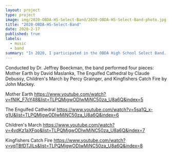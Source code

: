 ```yaml
---
layout: project
type: project
image: img/2020-OBDA-HS-Select-Band/2020-OBDA-HS-Select-Band-photo.jpg
title: "2020-OBDA-HS-Select-Band"
date: 2020-2-17
published: true
labels:
  - music
  - band
summary: "In 2020, I participated in the OBDA High School Select Band. I placed first chair bass clarinet."
---
```


Conducted by Dr. Jeffrey Boeckman, the band performed four pieces: Mother Earth by David Maslanka, The Engulfed Cathedral by Claude Debussy, Children's March by Percy Grainger, and Kingfishers Catch Fire by John Mackey.

Mother Earth
https://www.youtube.com/watch?v=fNIK_F7cY48&list=TLPQMjgwODIwMjNC50za_U8a6Q&index=5

The Engulfed Cathedral
https://www.youtube.com/watch?v=5sa1Q_x-g1U&list=TLPQMjgwODIwMjNC50za_U8a6Q&index=6

Children's March
https://www.youtube.com/watch?v=4vdKz1aXFqo&list=TLPQMjgwODIwMjNC50za_U8a6Q&index=7

Kingfishers Catch Fire
https://www.youtube.com/watch?v=yqTBfDTJlLs&list=TLPQMjgwODIwMjNC50za_U8a6Q&index=8
